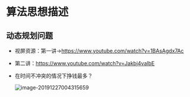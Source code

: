 # 算法思想描述

## 动态规划问题

- 视屏资源：第一讲->https://www.youtube.com/watch?v=1BAsAgdx7Ac
- 第二讲：https://www.youtube.com/watch?v=Jakbj4vaIbE

- 在时间不冲突的情况下挣钱最多？

  ![image-20191227004315659](/Users/fanding/gitProjects/notes/algorithm/img/image-20191227004315659.png)